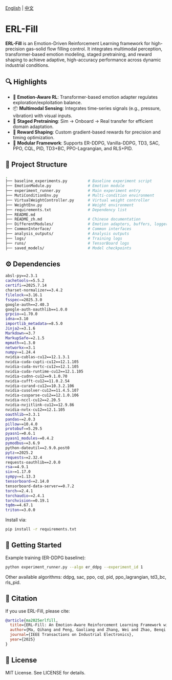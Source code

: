 [English](README.md) | [中文](README_zh.md)

# ERL-Fill

**ERL-Fill** is an Emotion-Driven Reinforcement Learning framework for high-precision gas–solid flow filling control. It integrates multimodal perception, transformer-based emotion modeling, staged pretraining, and reward shaping to achieve adaptive, high-accuracy performance across dynamic industrial conditions.

## 🔍 Highlights

- 🎯 **Emotion-Aware RL**: Transformer-based emotion adapter regulates exploration/exploitation balance.
- 📦 **Multimodal Sensing**: Integrates time-series signals (e.g., pressure, vibration) with visual inputs.
- 🧠 **Staged Pretraining**: Sim → Onboard → Real transfer for efficient domain adaptation.
- 🧮 **Reward Shaping**: Custom gradient-based rewards for precision and timing optimization.
- 🔧 **Modular Framework**: Supports ER-DDPG, Vanilla-DDPG, TD3, SAC, PPO, CQL, PID, TD3+BC, PPO-Lagrangian, and RLS+PID.

## 📁 Project Structure

```bash
.
├── baseline_experiments.py         # Baseline experiment script
├── EmotionModule.py                # Emotion module
├── experiment_runner.py            # Main experiment entry
├── MutiConditionEnv.py             # Multi-condition environment
├── VirtualWeightController.py      # Virtual weight controller
├── WeightEnv.py                    # Weight environment
├── requirements.txt                # Dependency list
├── README.md
├── README_zh.md                    # Chinese documentation
├── DifferentModules/               # Emotion adapters, buffers, loggers, etc.
├── CommonInterface/                # Common interfaces
├── analysis_outputs/               # Analysis outputs
├── logs/                           # Training logs
├── runs/                           # TensorBoard logs
├── saved_models/                   # Model checkpoints
```

## ⚙️ Dependencies

```bash
absl-py==2.3.1
cachetools==5.5.2
certifi==2025.7.14
charset-normalizer==3.4.2
filelock==3.16.1
fsspec==2025.3.0
google-auth==2.40.3
google-auth-oauthlib==1.0.0
grpcio==1.70.0
idna==3.10
importlib_metadata==8.5.0
Jinja2==3.1.6
Markdown==3.7
MarkupSafe==2.1.5
mpmath==1.3.0
networkx==3.1
numpy==1.24.4
nvidia-cublas-cu12==12.1.3.1
nvidia-cuda-cupti-cu12==12.1.105
nvidia-cuda-nvrtc-cu12==12.1.105
nvidia-cuda-runtime-cu12==12.1.105
nvidia-cudnn-cu12==9.1.0.70
nvidia-cufft-cu12==11.0.2.54
nvidia-curand-cu12==10.3.2.106
nvidia-cusolver-cu12==11.4.5.107
nvidia-cusparse-cu12==12.1.0.106
nvidia-nccl-cu12==2.20.5
nvidia-nvjitlink-cu12==12.9.86
nvidia-nvtx-cu12==12.1.105
oauthlib==3.3.1
pandas==2.0.3
pillow==10.4.0
protobuf==5.29.5
pyasn1==0.6.1
pyasn1_modules==0.4.2
pymodbus==3.6.9
python-dateutil==2.9.0.post0
pytz==2025.2
requests==2.32.4
requests-oauthlib==2.0.0
rsa==4.9.1
six==1.17.0
sympy==1.13.3
tensorboard==2.14.0
tensorboard-data-server==0.7.2
torch==2.4.1
torchaudio==2.4.1
torchvision==0.19.1
tqdm==4.67.1
triton==3.0.0
```

Install via:

```bash
pip install -r requirements.txt
```

## 🚀 Getting Started
Example training (ER-DDPG baseline):

```bash
python experiment_runner.py --algo er_ddpg --experiment_id 1
```
Other available algorithms: ddpg, sac, ppo, cql, pid, ppo_lagrangian, td3_bc, rls_pid.

## 📖 Citation
If you use ERL-Fill, please cite:

```bibtex
@article{ma2025erlfill,
  title={ERL-Fill: An Emotion-Aware Reinforcement Learning Framework with Staged Pretraining for Gas--Solid Flow Filling Control},
  author={Ma, Qihang and Peng, Gaoliang and Zhang, Wei and Zhao, Benqi and Chen, Zhao and Jin, Kang},
  journal={IEEE Transactions on Industrial Electronics},
  year={2025}
}
```
## 📄 License
MIT License. See LICENSE for details.